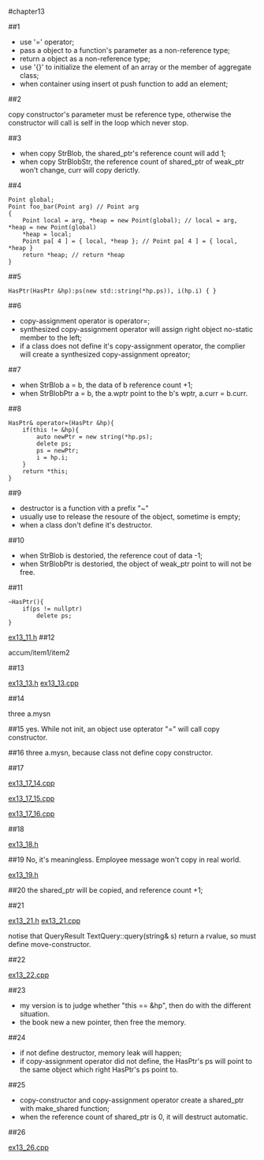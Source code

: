 #chapter13

##1
* use '=' operator;
* pass a object to a function's parameter as a non-reference type;
* return a object as a non-reference type;
* use '{}' to initialize the element of an array or the member of aggregate class;
* when container using insert ot push function to add an element;

##2

copy constructor's parameter must be reference type, otherwise the constructor will call is self in the loop which never stop.

##3

* when copy StrBlob, the shared_ptr's reference count will add 1;
* when copy StrBlobStr, the reference count of shared_ptr of weak_ptr won't change,  curr will copy derictly.

##4
~~~
Point global;
Point foo_bar(Point arg) // Point arg
{
    Point local = arg, *heap = new Point(global); // local = arg, *heap = new Point(global)
    *heap = local;
    Point pa[ 4 ] = { local, *heap }; // Point pa[ 4 ] = { local, *heap }
    return *heap; // return *heap
}
~~~

##5
~~~
HasPtr(HasPtr &hp):ps(new std::string(*hp.ps)), i(hp.i) { }
~~~

##6
* copy-assignment operator is operator=;
* synthesized copy-assignment operator will assign right object no-static member to the left;
* if a class does not define it's copy-assignment operator, the complier will create a synthesized copy-assignment opreator;

##7
* when StrBlob a = b, the data of b reference count +1;
* when StrBlobPtr a = b, the a.wptr point to the b's wptr, a.curr = b.curr.

##8
~~~
HasPtr& operator=(HasPtr &hp){
    if(this != &hp){
        auto newPtr = new string(*hp.ps);
        delete ps;
        ps = newPtr;
        i = hp.i;
    }
    return *this;
} 
~~~

##9

* destructor is a function vith a prefix "~"
* usually use to release the resoure of the object, sometime is empty;
* when a class don't define it's destructor.

##10

* when StrBlob is destoried, the reference cout of data -1;
* when StrBlobPtr is destoried, the object of weak_ptr point to will not be free.

##11

~~~
~HasPtr(){
    if(ps != nullptr)
        delete ps;
}
~~~
[ex13_11.h](https://github.com/suisuihan/cpp-primer/blob/master/chapter13/ex13_11.h)
##12

accum/item1/item2

##13

[ex13_13.h](https://github.com/suisuihan/cpp-primer/blob/master/chapter13/ex13_13.h)
[ex13_13.cpp](https://github.com/suisuihan/cpp-primer/blob/master/chapter13/ex13_13.cpp)

##14

three a.mysn


##15
yes. While not init, an object  use opterator "=" will call  copy constructor.

##16
three a.mysn, because class not define copy constructor.

##17

[ex13_17_14.cpp](https://github.com/suisuihan/cpp-primer/blob/master/chapter13/ex13_17_14.cpp)

[ex13_17_15.cpp](https://github.com/suisuihan/cpp-primer/blob/master/chapter13/ex13_17_15.cpp)

[ex13_17_16.cpp](https://github.com/suisuihan/cpp-primer/blob/master/chapter13/ex13_17_16.cpp)

##18

[ex13_18.h](https://github.com/suisuihan/cpp-primer/blob/master/chapter13/ex13_18.h)

##19
No, it's meaningless. Employee message won't copy in real world.

[ex13_19.h](https://github.com/suisuihan/cpp-primer/blob/master/chapter13/ex13_19.h)

##20
the shared_ptr will be copied, and reference count +1;

##21

[ex13_21.h](https://github.com/suisuihan/cpp-primer/blob/master/chapter13/ex13_21.h)
[ex13_21.cpp](https://github.com/suisuihan/cpp-primer/blob/master/chapter13/ex13_21.cpp)

notise that QueryResult TextQuery::query(string& s) return a rvalue, so must define move-constructor.


##22


[ex13_22.cpp](https://github.com/suisuihan/cpp-primer/blob/master/chapter13/ex13_22.cpp)

##23

* my version is to judge whether "this == &hp", then do with the different situation.
* the book new a new pointer, then free the memory.


##24

* if not define destructor, memory leak will happen;
* if copy-assignment operator did not define, the HasPtr's ps will point to the same object which right HasPtr's ps point to.

##25

* copy-constructor and copy-assignment operator create a shared_ptr with make_shared function;
* when the reference count of shared_ptr is 0, it will destruct automatic.

##26

[ex13_26.cpp](https://github.com/suisuihan/cpp-primer/blob/master/chapter13/ex13_26.cpp)











































